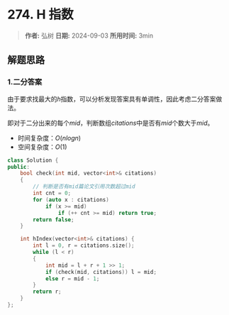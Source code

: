 # 274. H 指数

> **作者:** 弘树
> **日期:** 2024-09-03
> **所用时间:** 3min

## 解题思路
### 1.二分答案

由于要求找最大的$h$指数，可以分析发现答案具有单调性，因此考虑二分答案做法。

即对于二分出来的每个$mid$，判断数组$citations$中是否有$mid$个数大于$mid$。

- 时间复杂度：$O(nlogn)$
- 空间复杂度：$O(1)$

```C++
class Solution {
public:
    bool check(int mid, vector<int>& citations)
    {
        // 判断是否有mid篇论文引用次数超过mid
        int cnt = 0;
        for (auto x : citations)
            if (x >= mid)
                if (++ cnt >= mid) return true;
        return false;
    }

    int hIndex(vector<int>& citations) {
        int l = 0, r = citations.size();
        while (l < r)
        {
            int mid = l + r + 1 >> 1;
            if (check(mid, citations)) l = mid;
            else r = mid - 1;
        }
        return r;
    }
};
```